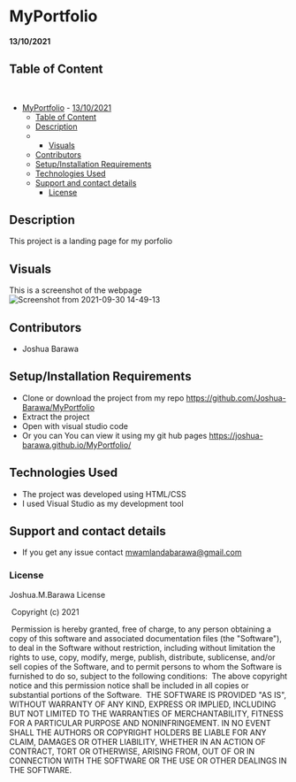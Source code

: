
# MyPortfolio
#### 13/10/2021

## Table of Content
​
- [MyPortfolio](#myportfolio)
      - [13/10/2021](#13/10/2021)
  - [Table of Content](#table-of-content)
  - [Description](#description)
  -  - [Visuals](#visuals)
  - [Contributors](#contributors)
  - [Setup/Installation Requirements](#setupinstallation-requirements)
  - [Technologies Used](#technologies-used)
  - [Support and contact details](#support-and-contact-details)
    - [License](#license)



## Description
This project is a landing page for my porfolio
## Visuals
This is a screenshot of the webpage
![Screenshot from 2021-09-30 14-49-13](https://user-images.githubusercontent.com/91249358/135449943-63c340b7-5a10-4e4b-9e7b-73cd5088c88b.png)
## Contributors
* Joshua Barawa
## Setup/Installation Requirements
* Clone or download the project from my repo https://github.com/Joshua-Barawa/MyPortfolio
* Extract the project 
* Open with visual studio code
* Or you can You can view it using my git hub pages https://joshua-barawa.github.io/MyPortfolio/

## Technologies Used
* The project was developed using HTML/CSS
* I used Visual Studio as my development tool
## Support and contact details
* If you get any issue contact mwamlandabarawa@gmail.com
### License
Joshua.M.Barawa License


​
Copyright (c) 2021 



​
Permission is hereby granted, free of charge, to any person obtaining a copy
of this software and associated documentation files (the "Software"), to deal
in the Software without restriction, including without limitation the rights
to use, copy, modify, merge, publish, distribute, sublicense, and/or sell
copies of the Software, and to permit persons to whom the Software is
furnished to do so, subject to the following conditions:
​
The above copyright notice and this permission notice shall be included in all
copies or substantial portions of the Software.
​
THE SOFTWARE IS PROVIDED "AS IS", WITHOUT WARRANTY OF ANY KIND, EXPRESS OR
IMPLIED, INCLUDING BUT NOT LIMITED TO THE WARRANTIES OF MERCHANTABILITY,
FITNESS FOR A PARTICULAR PURPOSE AND NONINFRINGEMENT. IN NO EVENT SHALL THE
AUTHORS OR COPYRIGHT HOLDERS BE LIABLE FOR ANY CLAIM, DAMAGES OR OTHER
LIABILITY, WHETHER IN AN ACTION OF CONTRACT, TORT OR OTHERWISE, ARISING FROM,
OUT OF OR IN CONNECTION WITH THE SOFTWARE OR THE USE OR OTHER DEALINGS IN THE
SOFTWARE.
